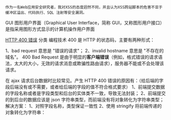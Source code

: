 `作为一名Web应用安全研究者，我对XSS的态度迥然不同，并且认为XSS跨站脚本的危害不亚于缓冲区溢出、代码执行、SQL 注射等安全漏洞。`

GUI
图形用户界面（Graphical User Interface，简称 GUI，又称图形用户接口）是指采用图形方式显示的计算机操作用户界面


[HTTP 400 错误](https://www.runoob.com/w3cnote/http-400.html)
分类 编程技术
400 是 HTTP 的状态码，主要有两种形式：

1、bad request 意思是 "错误的请求"；
2、invalid hostname 意思是 "不存在的域名"。
400 Bad Request 是由于明显的**客户端错误**（例如，格式错误的请求语法，太大的大小，无效的请求消息或欺骗性路由请求），服务器不能或不会处理该请求。

在 ajax 请求后台数据时比较常见。产生 HTTP 400 错误的原因有：（给后端的字段后端没有或不需要，或者给后端的字段的值不符合格式要求）
1、前端提交数据的字段名称或者是字段类型和后台的实体类不一致，导致无法封装；
2、前端提交的到后台的数据应该是 json 字符串类型，而前端没有将对象转化为字符串类型；
解决方案：
1、对照字段名称，类型保证一致性
2、使用 stringify 将前端传递的对象转化为字符串：


